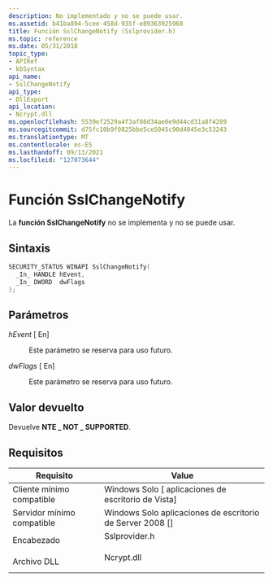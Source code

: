```yaml
---
description: No implementado y no se puede usar.
ms.assetid: b41ba894-5cee-458d-935f-e89363925968
title: Función SslChangeNotify (Sslprovider.h)
ms.topic: reference
ms.date: 05/31/2018
topic_type:
- APIRef
- kbSyntax
api_name:
- SslChangeNotify
api_type:
- DllExport
api_location:
- Ncrypt.dll
ms.openlocfilehash: 5539ef2529a4f3af86d34ae0e9d44cd31a8f4289
ms.sourcegitcommit: d75fc10b9f0825bbe5ce5045c90d4045e3c53243
ms.translationtype: MT
ms.contentlocale: es-ES
ms.lasthandoff: 09/13/2021
ms.locfileid: "127073644"
---
```

# <a name="sslchangenotify-function"></a>Función SslChangeNotify

La **función SslChangeNotify** no se implementa y no se puede usar.

## <a name="syntax"></a>Sintaxis


```C++
SECURITY_STATUS WINAPI SslChangeNotify(
  _In_ HANDLE hEvent,
  _In_ DWORD  dwFlags
);
```



## <a name="parameters"></a>Parámetros

<dl> <dt>

*hEvent* \[ En\]
</dt> <dd>

Este parámetro se reserva para uso futuro.

</dd> <dt>

*dwFlags* \[ En\]
</dt> <dd>

Este parámetro se reserva para uso futuro.

</dd> </dl>

## <a name="return-value"></a>Valor devuelto

Devuelve **NTE \_ NOT \_ SUPPORTED**.

## <a name="requirements"></a>Requisitos



| Requisito | Value |
|-------------------------------------|------------------------------------------------------------------------------------------|
| Cliente mínimo compatible<br/> | Windows Solo \[ aplicaciones de escritorio de Vista\]<br/>                                           |
| Servidor mínimo compatible<br/> | Windows Solo aplicaciones de escritorio de Server 2008 \[\]<br/>                                     |
| Encabezado<br/>                   | <dl> <dt>Sslprovider.h</dt> </dl> |
| Archivo DLL<br/>                      | <dl> <dt>Ncrypt.dll</dt> </dl>    |



 

 




